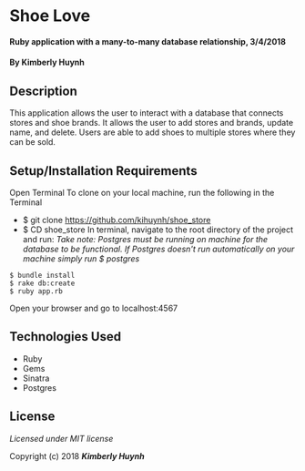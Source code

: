 <!--Your documentation is complete when someone can use your module without ever having to look at its code. This is very important. This makes it possible for you to separate your module's documented interface from its internal implementation (guts). This is good because it means that you are free to change the module's internals as long as the interface remains the same.

Remember: the documentation, not the code, defines what a module does. -- Ken Williams-->

# Shoe Love

#### Ruby application with a many-to-many database relationship, 3/4/2018

#### By Kimberly Huynh

## Description

This application allows the user to interact with a database that connects stores and shoe brands. It allows the user to add stores and brands, update name, and delete. Users are able to add shoes to multiple stores where they can be sold.

## Setup/Installation Requirements
Open Terminal
To clone on your local machine, run the following in the Terminal
 - $ git clone https://github.com/kihuynh/shoe_store
 - $ CD shoe_store
In terminal, navigate to the root directory of the project and run:
*Take note: Postgres must be running on machine for the database to be functional.*
*If Postgres doesn't run automatically on your machine simply run*
*$ postgres*

```
$ bundle install
$ rake db:create
$ ruby app.rb
```

Open your browser and go to localhost:4567

## Technologies Used

* Ruby
* Gems
* Sinatra
* Postgres

## License

*Licensed under MIT license*

Copyright (c) 2018 **_Kimberly Huynh_**
